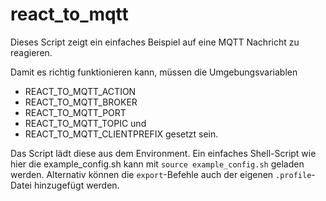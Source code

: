 # react_to_mqtt
Dieses Script zeigt ein einfaches Beispiel auf eine MQTT Nachricht zu reagieren. 

Damit es richtig funktionieren kann, müssen die Umgebungsvariablen 
* REACT_TO_MQTT_ACTION
* REACT_TO_MQTT_BROKER
* REACT_TO_MQTT_PORT
* REACT_TO_MQTT_TOPIC und 
* REACT_TO_MQTT_CLIENTPREFIX 
gesetzt sein.

Das Script lädt diese aus dem Environment.
Ein einfaches Shell-Script wie hier die example_config.sh kann mit `source example_config.sh` geladen werden. 
Alternativ können die `export`-Befehle auch der eigenen `.profile`-Datei hinzugefügt werden.